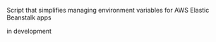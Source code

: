 Script that simplifies managing environment variables for AWS Elastic Beanstalk apps

in development